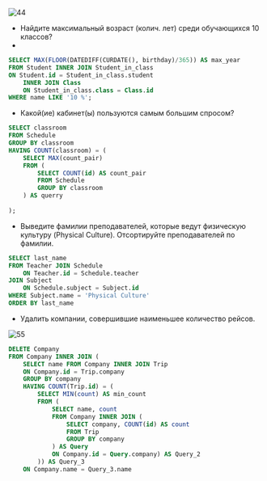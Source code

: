 
![44](https://user-images.githubusercontent.com/109433447/185190292-024dd410-703c-4025-a9c2-941b437b4fd2.PNG)
  
- Найдите максимальный возраст (колич. лет) среди обучающихся 10 классов?
- 
``` sql
SELECT MAX(FLOOR(DATEDIFF(CURDATE(), birthday)/365)) AS max_year
FROM Student INNER JOIN Student_in_class
ON Student.id = Student_in_class.student
	INNER JOIN Class
	ON Student_in_class.class = Class.id
WHERE name LIKE '10 %';
```
- Какой(ие) кабинет(ы) пользуются самым большим спросом?
  
 
``` sql
SELECT classroom 
FROM Schedule
GROUP BY classroom 
HAVING COUNT(classroom) = (
    SELECT MAX(count_pair)
    FROM (
        SELECT COUNT(id) AS count_pair
        FROM Schedule
        GROUP BY classroom
    ) AS querry
    
);

```

- Выведите фамилии преподавателей, которые ведут физическую культуру (Physical Culture). Отcортируйте преподавателей по фамилии.
  
``` sql
SELECT last_name 
FROM Teacher JOIN Schedule 
	ON Teacher.id = Schedule.teacher 
JOIN Subject 
	ON Schedule.subject = Subject.id
WHERE Subject.name = 'Physical Culture'
ORDER BY last_name
```

- Удалить компании, совершившие наименьшее количество рейсов.
  
![55](https://user-images.githubusercontent.com/109433447/184479525-db8d7888-0516-4828-a5ad-63c7812046d5.PNG)

``` sql
DELETE Company 
FROM Company INNER JOIN (
	SELECT name FROM Company INNER JOIN Trip
	ON Company.id = Trip.company
	GROUP BY company
	HAVING COUNT(Trip.id) = (
		SELECT MIN(count) AS min_count
		FROM (
			SELECT name, count 
			FROM Company INNER JOIN (
				SELECT company, COUNT(id) AS count
				FROM Trip
				GROUP BY company
			) AS Query
			ON Company.id = Query.company) AS Query_2
		)) AS Query_3
	ON Company.name = Query_3.name	
```
